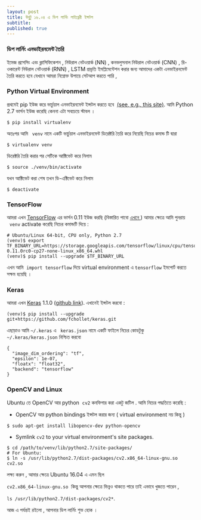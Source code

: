 ```yaml
---
layout: post
title: উবুটু ১৬.০৪ এ ডিপ লার্নিং লাইব্রেরী ইন্সটল 
subtitle: 
published: true
---
```


### ডিপ লার্নিং এনভাইরনমেন্ট তৈরি

ইমেজ প্রসেসিং এবং ক্লাসিফিকেশন  , নিউরাল নেটওয়ার্ক (NN) , কনভলুসনাল নিউরাল নেটওয়ার্ক (CNN) , রি-ওকারেন্ট  নিউরাল নেটওয়ার্ক (RNN) ,  LSTM প্রভৃতি ইমপ্লিমেন্টেশন করার জন্য আমাদের একটা এনভাইরনমেন্ট তৈরি করতে হবে যেখানে আমরা নিম্নোক্ত উপায়ে সেটআপ করতে পারি ,



### Python Virtual Environment

প্রথমেই pip ইউজ করে  ভার্চুয়াল এনভাইরনমেন্ট ইন্সটল করতে হবে  [(see, e.g., this site)](http://docs.python-guide.org/en/latest/dev/virtualenvs/). আমি  Python 2.7 ভার্সন ইউজ করেছি  কেননা এটা সবচেয়ে স্টাবল । 

```
$ pip install virtualenv
```

অতঃপর আমি ` venv` নামে একটি ভার্চুয়াল এনভাইরনমেন্ট ডিরেক্টরি তৈরি করে নিয়েছি  নিচের কমান্ড টি দ্বারা  

```
$ virtualenv venv
```

ডিরেক্টরি তৈরি করার পর সেটিকে আক্টিভেট করে নিলাম

```
$ source ./venv/bin/activate 
```

যখন  আক্টিভেট করা শেষ তখন ডি-এক্টিভেট করে নিলাম  

```
$ deactivate
```

### TensorFlow

আমরা এখন [TensorFlow](https://www.tensorflow.org/) এর ভার্সন  0.11 ইউজ করছি (বিস্তারিত পাবো [এখনে ](https://www.tensorflow.org/versions/r0.11/get_started/os_setup.html#virtualenv-installation))  আমার ক্ষেত্রে আমি পুনরায়  ` venv` activate করেছি নিচের কমান্ডটি দিয়ে :

```
# Ubuntu/Linux 64-bit, CPU only, Python 2.7
(venv)$ export TF_BINARY_URL=https://storage.googleapis.com/tensorflow/linux/cpu/tensorflow-0.11.0rc0-cp27-none-linux_x86_64.whl
(venv)$ pip install --upgrade $TF_BINARY_URL
```

এখন আমি  `import tensorflow` দিয়ে  virtual environment এ ` tensorflow `  ইমপোর্ট করতে সক্ষম হয়েছি । 

### Keras

আমরা এখন [Keras](https://keras.io/) 1.1.0 ([github link](https://github.com/fchollet/keras)).  এখানেই ইন্সটল করবো :

```
(venv)$ pip install --upgrade git+https://github.com/fchollet/keras.git
```

এছাড়াও আমি  `~/.keras`  এ ` keras.json`  নামে একটি ফাইলে নিচের কোডটুকু `~/.keras/keras.json` নিশ্চিত করবো  

```
{
  "image_dim_ordering": "tf",
  "epsilon": 1e-07,
  "floatx": "float32",
  "backend": "tensorflow"
}
```

### OpenCV and Linux

 Ubuntu তে   OpenCV আর  python  `cv2` কনফিগার করা একটু জটিল . আমি নিচের পদ্ধতিতে করেছি :

-   OpenCV আর  python bindings ইন্সটল  করার জন্য ( virtual environment নয় কিন্তু )

```
$ sudo apt-get install libopencv-dev python-opencv
```

-   Symlink `cv2` to your virtual environment's site packages.

```
$ cd /path/to/venv/lib/python2.7/site-packages/
# For Ubuntu:
$ ln -s /usr/lib/python2.7/dist-packages/cv2.x86_64-linux-gnu.so cv2.so
```

লক্ষ্য করুন , আমার ক্ষেত্রে Ubuntu  16.04 এ  এমন ছিল 

`cv2.x86_64-linux-gnu.so`  কিন্তু আপনার ক্ষেত্রে ভিন্নও থাকতে পারে তাই    এভাবে খুজতে পারেন ,

`ls /usr/lib/python2.7/dist-packages/cv2*`.



আজ এ পর্যন্তই রইলো ,  আপনার ডিপ লার্নিং শুভ হোক । 

